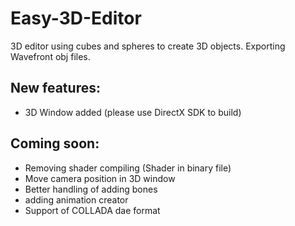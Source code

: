 # Easy-3D-Editor
3D editor using cubes and spheres to create 3D objects. Exporting Wavefront obj files.

## New features:
* 3D Window added (please use DirectX SDK to build)

## Coming soon:
* Removing shader compiling (Shader in binary file)
* Move camera position in 3D window
* Better handling of adding bones
* adding animation creator
* Support of COLLADA dae format

